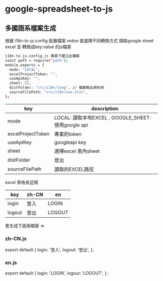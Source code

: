 # google-spreadsheet-to-js 

## 多國語系檔案生成
根據 i18n-to-js.config 配置檔案 mdoe 直選擇不同轉換方式
擷取google sheet excel 並 轉換成key:value 的js檔案



```bash
i18n-to-js.config.js 專案下建立此檔案
const path = require("path");
module.exports = {
  mode: "LOCAL",
  excelProjectToken: "",
  useApiKey: "",
  sheet: [],
  distFolder: "src/i18n/lang", // 檔案輸出資料夾
  sourceFilePath: "src/i19n/xxx.xlsx",
};

```

| key    | description |
|--------|--|
| mode   | LOCAL: 讀取本地EXCEL , GOOGLE_SHEET: 使用google api | 
| excelProjectToken | 專案的token | 
| useApiKey | googleapi key | 
| sheet | 選擇excel 表內sheet | 
| distFolder | 登出 | 
| sourceFilePath | 讀取的EXCEL路徑 | 


excel 表格長這樣

|  key   |  zh-CN	|    en   |
| ------ | ------ | ------- |
| login  |   登入  | LOGIN   |
| logout |   登出  | LOGOUT  |

會生成下面兩檔案
=>
### zh-CN.js
export default {
  login: '登入',
  logout: '登出',
};


### en.js
export default {
  login: 'LOGIN',
  logout: 'LOGOUT',
};
